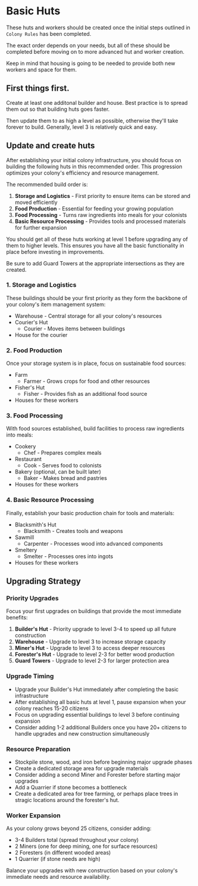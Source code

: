 # Basic Huts

These huts and workers should be created once the initial steps outlined in
`Colony Rules` has been completed.

The exact order depends on your needs, but all of these should be completed
before moving on to more advanced hut and worker creation.

Keep in mind that housing is going to be needed to provide both new workers
and space for them.

## First things first.

Create at least one additonal builder and house. Best practice is to spread
them out so that building huts goes faster.

Then update them to as high a level as possible, otherwise they'll take
forever to build. Generally, level 3 is relatively quick and easy.

## Update and create huts

After establishing your initial colony infrastructure, you should focus on
building the following huts in this recommended order. This progression
optimizes your colony's efficiency and resource management.

The recommended build order is:

1. **Storage and Logistics** - First priority to ensure items can be stored and moved efficiently
2. **Food Production** - Essential for feeding your growing population
3. **Food Processing** - Turns raw ingredients into meals for your colonists
4. **Basic Resource Processing** - Provides tools and processed materials for further expansion

You should get all of these huts working at level 1 before upgrading any of
them to higher levels. This ensures you have all the basic functionality in
place before investing in improvements.

Be sure to add Guard Towers at the appropriate intersections as they are
created.

### 1. Storage and Logistics

These buildings should be your first priority as they form the backbone of
your colony's item management system:

* Warehouse - Central storage for all your colony's resources
* Courier's Hut
  - Courier - Moves items between buildings
* House for the courier

### 2. Food Production

Once your storage system is in place, focus on sustainable food sources:

* Farm
  - Farmer - Grows crops for food and other resources
* Fisher's Hut
  - Fisher - Provides fish as an additional food source
* Houses for these workers

### 3. Food Processing

With food sources established, build facilities to process raw ingredients
into meals:

* Cookery
  - Chef - Prepares complex meals
* Restaurant
  - Cook - Serves food to colonists
* Bakery (optional, can be built later)
  - Baker - Makes bread and pastries
* Houses for these workers

### 4. Basic Resource Processing

Finally, establish your basic production chain for tools and materials:

* Blacksmith's Hut
  - Blacksmith - Creates tools and weapons
* Sawmill
  - Carpenter - Processes wood into advanced components
* Smeltery
  - Smelter - Processes ores into ingots
* Houses for these workers

## Upgrading Strategy

### Priority Upgrades

Focus your first upgrades on buildings that provide the most immediate
benefits:

1. **Builder's Hut** - Priority upgrade to level 3-4 to speed up all future construction
2. **Warehouse** - Upgrade to level 3 to increase storage capacity
3. **Miner's Hut** - Upgrade to level 3 to access deeper resources
4. **Forester's Hut** - Upgrade to level 2-3 for better wood production
5. **Guard Towers** - Upgrade to level 2-3 for larger protection area

### Upgrade Timing

* Upgrade your Builder's Hut immediately after completing the basic
  infrastructure
* After establishing all basic huts at level 1, pause expansion when your
  colony reaches 15-20 citizens
* Focus on upgrading essential buildings to level 3 before continuing
  expansion
* Consider adding 1-2 additional Builders once you have 20+ citizens to handle
  upgrades and new construction simultaneously

### Resource Preparation

* Stockpile stone, wood, and iron before beginning major upgrade phases
* Create a dedicated storage area for upgrade materials
* Consider adding a second Miner and Forester before starting major upgrades
* Add a Quarrier if stone becomes a bottleneck
* Create a dedicated area for tree farming, or perhaps place trees in stragic
  locations around the forester's hut.

### Worker Expansion

As your colony grows beyond 25 citizens, consider adding:

* 3-4 Builders total (spread throughout your colony)
* 2 Miners (one for deep mining, one for surface resources)
* 2 Foresters (in different wooded areas)
* 1 Quarrier (if stone needs are high)

Balance your upgrades with new construction based on your colony's immediate
needs and resource availability.
